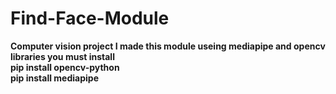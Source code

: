 # Find-Face-Module
<b> Computer vision project<b>
I made this module useing mediapipe and opencv libraries 
you must install <br>
<b>pip install opencv-python<b> <br>
<b>pip install mediapipe<b> 
